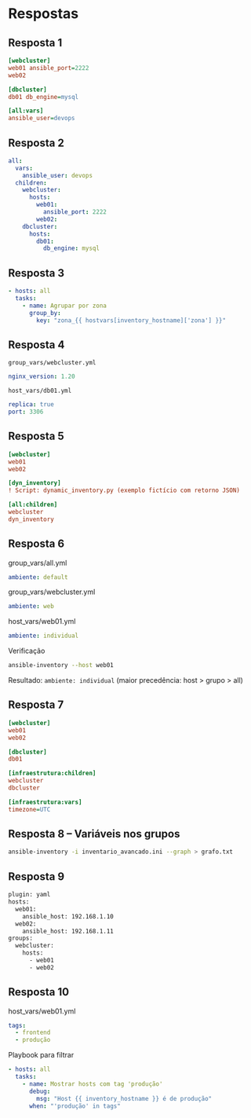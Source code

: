 # Respostas

## Resposta 1

```ini
[webcluster]
web01 ansible_port=2222
web02

[dbcluster]
db01 db_engine=mysql

[all:vars]
ansible_user=devops
```

## Resposta 2

```yaml
all:
  vars:
    ansible_user: devops
  children:
    webcluster:
      hosts:
        web01:
          ansible_port: 2222
        web02:
    dbcluster:
      hosts:
        db01:
          db_engine: mysql
```

## Resposta 3

```yaml
- hosts: all
  tasks:
    - name: Agrupar por zona
      group_by:
        key: "zona_{{ hostvars[inventory_hostname]['zona'] }}"
```

## Resposta 4
`group_vars/webcluster.yml`

```yaml
nginx_version: 1.20
```

`host_vars/db01.yml`

```yaml
replica: true
port: 3306
```

## Resposta 5

```ini
[webcluster]
web01
web02

[dyn_inventory]
! Script: dynamic_inventory.py (exemplo fictício com retorno JSON)

[all:children]
webcluster
dyn_inventory
```

## Resposta 6

group_vars/all.yml
```yaml
ambiente: default
```

group_vars/webcluster.yml
```yaml
ambiente: web
```

host_vars/web01.yml
```yaml
ambiente: individual
```

Verificação
```bash
ansible-inventory --host web01
```

Resultado: `ambiente: individual` (maior precedência: host > grupo > all)

## Resposta 7

```ini
[webcluster]
web01
web02

[dbcluster]
db01

[infraestrutura:children]
webcluster
dbcluster

[infraestrutura:vars]
timezone=UTC
```

## Resposta 8 – Variáveis nos grupos
```bash
ansible-inventory -i inventario_avancado.ini --graph > grafo.txt
```

## Resposta 9

```bash
plugin: yaml
hosts:
  web01:
    ansible_host: 192.168.1.10
  web02:
    ansible_host: 192.168.1.11
groups:
  webcluster:
    hosts:
      - web01
      - web02

```

## Resposta 10

host_vars/web01.yml
```yaml
tags:
  - frontend
  - produção
```

Playbook para filtrar

```yaml
- hosts: all
  tasks:
    - name: Mostrar hosts com tag 'produção'
      debug:
        msg: "Host {{ inventory_hostname }} é de produção"
      when: "'produção' in tags"
```